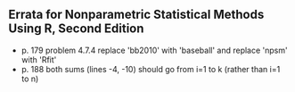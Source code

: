 Errata for Nonparametric Statistical Methods Using R, Second Edition
--------------------------------------------------------------------
* p. 179 problem 4.7.4 replace 'bb2010' with 'baseball' and replace 'npsm' with 'Rfit'
* p. 188 both sums (lines -4, -10) should go from i=1 to k (rather than i=1 to n) 


